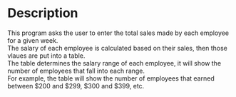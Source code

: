 # Description
This program asks the user to enter the total sales made by each employee for a given week.\
The salary of each employee is calculated based on their sales, then those vlaues are put into a table.\
The table determines the salary range of each employee, it will show the number of employees that fall into each range.\
For example, the table will show the number of employees that earned between $200 and $299, $300 and $399, etc.
